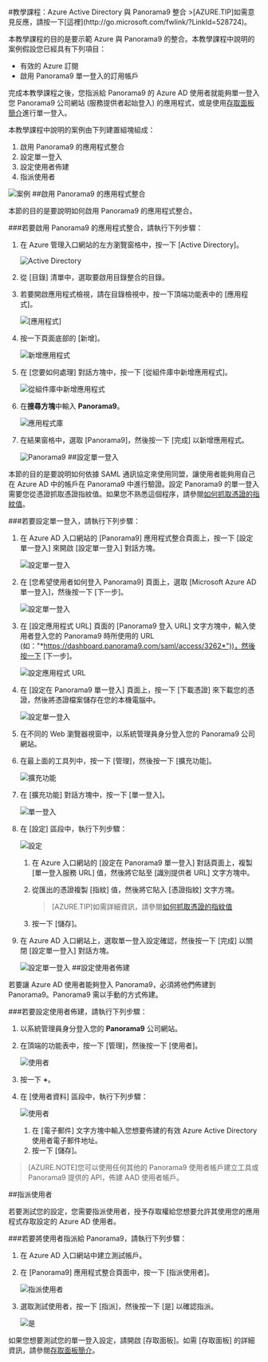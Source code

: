 <properties pageTitle="教學課程：Azure Active Directory 與 Panorama9 整合 | Microsoft Azure" description="了解如何使用 Panorama9 搭配 Azure Active Directory 來啟用單一登入、自動化佈建和更多功能！" services="active-directory" authors="MarkusVi"  documentationCenter="na" manager="stevenpo"/>
<tags ms.service="active-directory" ms.devlang="na" ms.topic="article" ms.tgt_pltfrm="na" ms.workload="identity" ms.date="08/01/2015" ms.author="markvi" />
#教學課程：Azure Active Directory 與 Panorama9 整合
>[AZURE.TIP]如需意見反應，請按一下[這裡](http://go.microsoft.com/fwlink/?LinkId=528724)。
  
本教學課程的目的是要示範 Azure 與 Panorama9 的整合。本教學課程中說明的案例假設您已經具有下列項目：

-   有效的 Azure 訂閱
-   啟用 Panorama9 單一登入的訂用帳戶
  
完成本教學課程之後，您指派給 Panorama9 的 Azure AD 使用者就能夠單一登入您 Panorama9 公司網站 (服務提供者起始登入) 的應用程式，或是使用[存取面板簡介](https://msdn.microsoft.com/library/dn308586)進行單一登入。
  
本教學課程中說明的案例由下列建置組塊組成：

1.  啟用 Panorama9 的應用程式整合
2.  設定單一登入
3.  設定使用者佈建
4.  指派使用者

![案例](./media/active-directory-saas-panorama9-tutorial/IC790016.png "案例")
##啟用 Panorama9 的應用程式整合
  
本節的目的是要說明如何啟用 Panorama9 的應用程式整合。

###若要啟用 Panorama9 的應用程式整合，請執行下列步驟：

1.  在 Azure 管理入口網站的左方瀏覽窗格中，按一下 [Active Directory]。

    ![Active Directory](./media/active-directory-saas-panorama9-tutorial/IC700993.png "Active Directory")

2.  從 [目錄] 清單中，選取要啟用目錄整合的目錄。

3.  若要開啟應用程式檢視，請在目錄檢視中，按一下頂端功能表中的 [應用程式]。

    ![[應用程式]](./media/active-directory-saas-panorama9-tutorial/IC700994.png "[應用程式]")

4.  按一下頁面底部的 [新增]。

    ![新增應用程式](./media/active-directory-saas-panorama9-tutorial/IC749321.png "新增應用程式")

5.  在 [您要如何處理] 對話方塊中，按一下 [從組件庫中新增應用程式]。

    ![從組件庫中新增應用程式](./media/active-directory-saas-panorama9-tutorial/IC749322.png "從組件庫中新增應用程式")

6.  在**搜尋方塊**中輸入 **Panorama9**。

    ![應用程式庫](./media/active-directory-saas-panorama9-tutorial/IC790017.png "應用程式庫")

7.  在結果窗格中，選取 [Panorama9]，然後按一下 [完成] 以新增應用程式。

    ![Panorama9](./media/active-directory-saas-panorama9-tutorial/IC790018.png "Panorama9")
##設定單一登入
  
本節的目的是要說明如何依據 SAML 通訊協定來使用同盟，讓使用者能夠用自己在 Azure AD 中的帳戶在 Panorama9 中進行驗證。設定 Panorama9 的單一登入需要您從憑證抓取憑證指紋值。如果您不熟悉這個程序，請參閱[如何抓取憑證的指紋值](http://youtu.be/YKQF266SAxI)。

###若要設定單一登入，請執行下列步驟：

1.  在 Azure AD 入口網站的 [Panorama9] 應用程式整合頁面上，按一下 [設定單一登入] 來開啟 [設定單一登入] 對話方塊。

    ![設定單一登入](./media/active-directory-saas-panorama9-tutorial/IC790019.png "設定單一登入")

2.  在 [您希望使用者如何登入 Panorama9] 頁面上，選取 [Microsoft Azure AD 單一登入]，然後按一下 [下一步]。

    ![設定單一登入](./media/active-directory-saas-panorama9-tutorial/IC790020.png "設定單一登入")

3.  在 [設定應用程式 URL] 頁面的 [Panorama9 登入 URL] 文字方塊中，輸入使用者登入您的 Panorama9 時所使用的 URL (如："*https://dashboard.panorama9.com/saml/access/3262*"))，然後按一下 [下一步]。

    ![設定應用程式 URL](./media/active-directory-saas-panorama9-tutorial/IC790021.png "設定應用程式 URL")

4.  在 [設定在 Panorama9 單一登入] 頁面上，按一下 [下載憑證] 來下載您的憑證，然後將憑證檔案儲存在您的本機電腦中。

    ![設定單一登入](./media/active-directory-saas-panorama9-tutorial/IC790022.png "設定單一登入")

5.  在不同的 Web 瀏覽器視窗中，以系統管理員身分登入您的 Panorama9 公司網站。

6.  在最上面的工具列中，按一下 [管理]，然後按一下 [擴充功能]。

    ![擴充功能](./media/active-directory-saas-panorama9-tutorial/IC790023.png "擴充功能")

7.  在 [擴充功能] 對話方塊中，按一下 [單一登入]。

    ![單一登入](./media/active-directory-saas-panorama9-tutorial/IC790024.png "單一登入")

8.  在 [設定] 區段中，執行下列步驟：

    ![設定](./media/active-directory-saas-panorama9-tutorial/IC790025.png "設定")

    1.  在 Azure 入口網站的 [設定在 Panorama9 單一登入] 對話頁面上，複製 [單一登入服務 URL] 值，然後將它貼至 [識別提供者 URL] 文字方塊中。
    2.  從匯出的憑證複製 [指紋] 值，然後將它貼入 [憑證指紋] 文字方塊。  

        >[AZURE.TIP]如需詳細資訊，請參閱[如何抓取憑證的指紋值](http://youtu.be/YKQF266SAxI)

    3.  按一下 [儲存]。

9.  在 Azure AD 入口網站上，選取單一登入設定確認，然後按一下 [完成] 以關閉 [設定單一登入] 對話方塊。

    ![設定單一登入](./media/active-directory-saas-panorama9-tutorial/IC790026.png "設定單一登入")
##設定使用者佈建
  
若要讓 Azure AD 使用者能夠登入 Panorama9，必須將他們佈建到 Panorama9。Panorama9 需以手動的方式佈建。

###若要設定使用者佈建，請執行下列步驟：

1.  以系統管理員身分登入您的 **Panorama9** 公司網站。

2.  在頂端的功能表中，按一下 [管理]，然後按一下 [使用者]。

    ![使用者](./media/active-directory-saas-panorama9-tutorial/IC790027.png "使用者")

3.  按一下 **+**。

4.  在 [使用者資料] 區段中，執行下列步驟：

    ![使用者](./media/active-directory-saas-panorama9-tutorial/IC790028.png "使用者")

    1.  在 [電子郵件] 文字方塊中輸入您想要佈建的有效 Azure Active Directory 使用者電子郵件地址。
    2.  按一下 [儲存]。

>[AZURE.NOTE]您可以使用任何其他的 Panorama9 使用者帳戶建立工具或 Panorama9 提供的 API，佈建 AAD 使用者帳戶。

##指派使用者
  
若要測試您的設定，您需要指派使用者，授予存取權給您想要允許其使用您的應用程式存取設定的 Azure AD 使用者。

###若要將使用者指派給 Panorama9，請執行下列步驟：

1.  在 Azure AD 入口網站中建立測試帳戶。

2.  在 [Panorama9] 應用程式整合頁面中，按一下 [指派使用者]。

    ![指派使用者](./media/active-directory-saas-panorama9-tutorial/IC790029.png "指派使用者")

3.  選取測試使用者，按一下 [指派]，然後按一下 [是] 以確認指派。

    ![是](./media/active-directory-saas-panorama9-tutorial/IC767830.png "是")
  
如果您想要測試您的單一登入設定，請開啟 [存取面板]。如需 [存取面板] 的詳細資訊，請參閱[存取面板簡介](https://msdn.microsoft.com/library/dn308586)。

<!---HONumber=August15_HO7-->